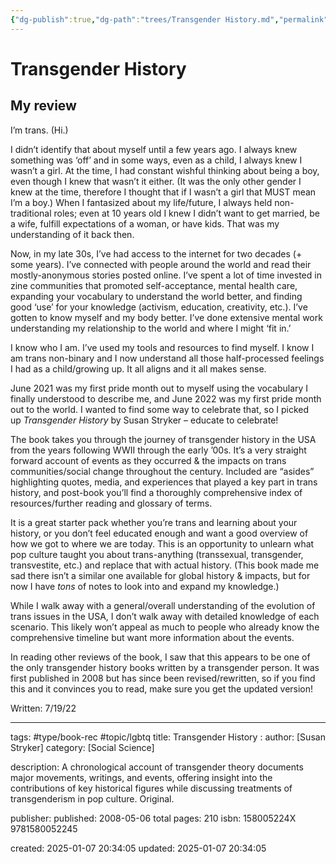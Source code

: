 ```yaml
---
{"dg-publish":true,"dg-path":"trees/Transgender History.md","permalink":"/trees/transgender-history/","created":"2024-12-14T13:00:43.876-05:00","updated":"2025-02-01T00:44:47.145-05:00"}
---
```



# Transgender History

## My review

I’m trans. (Hi.)

I didn’t identify that about myself until a few years ago. I always knew something was ‘off’ and in some ways, even as a child, I always knew I wasn’t a girl. At the time, I had constant wishful thinking about being a boy, even though I knew that wasn’t it either. (It was the only other gender I knew at the time, therefore I thought that if I wasn’t a girl that MUST mean I’m a boy.) When I fantasized about my life/future, I always held non-traditional roles; even at 10 years old I knew I didn’t want to get married, be a wife, fulfill expectations of a woman, or have kids. That was my understanding of it back then.

Now, in my late 30s, I’ve had access to the internet for two decades (+ some years). I’ve connected with people around the world and read their mostly-anonymous stories posted online. I’ve spent a lot of time invested in zine communities that promoted self-acceptance, mental health care, expanding your vocabulary to understand the world better, and finding good ‘use’ for your knowledge (activism, education, creativity, etc.). I’ve gotten to know myself and my body better. I’ve done extensive mental work understanding my relationship to the world and where I might ‘fit in.’

I know who I am. I’ve used my tools and resources to find myself. I know I am trans non-binary and I now understand all those half-processed feelings I had as a child/growing up. It all aligns and it all makes sense.

June 2021 was my first pride month out to myself using the vocabulary I finally understood to describe me, and June 2022 was my first pride month out to the world. I wanted to find some way to celebrate that, so I picked up _Transgender History_ by Susan Stryker – educate to celebrate!

The book takes you through the journey of transgender history in the USA from the years following WWII through the early ’00s. It’s a very straight forward account of events as they occurred & the impacts on trans communities/social change throughout the century. Included are “asides” highlighting quotes, media, and experiences that played a key part in trans history, and post-book you’ll find a thoroughly comprehensive index of resources/further reading and glossary of terms.

It is a great starter pack whether you’re trans and learning about your history, or you don’t feel educated enough and want a good overview of how we got to where we are today. This is an opportunity to unlearn what pop culture taught you about trans-anything (transsexual, transgender, transvestite, etc.) and replace that with actual history. (This book made me sad there isn’t a similar one available for global history & impacts, but for now I have _tons_ of notes to look into and expand my knowledge.)

While I walk away with a general/overall understanding of the evolution of trans issues in the USA, I don’t walk away with detailed knowledge of each scenario. This likely won’t appeal as much to people who already know the comprehensive timeline but want more information about the events.

In reading other reviews of the book, I saw that this appears to be one of the only transgender history books written by a transgender person. It was first published in 2008 but has since been revised/rewritten, so if you find this and it convinces you to read, make sure you get the updated version!

Written: 7/19/22


---
tags: #type/book-rec #topic/lgbtq
title: Transgender History : 
author: [Susan Stryker]
category: [Social Science]

description: A chronological account of transgender theory documents major movements, writings, and events, offering insight into the contributions of key historical figures while discussing treatments of transgenderism in pop culture. Original.

publisher: 
published: 2008-05-06
total pages: 210
isbn: 158005224X 9781580052245


created: 2025-01-07 20:34:05
updated: 2025-01-07 20:34:05